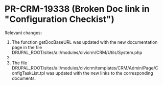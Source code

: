 # PR-CRM-19338 (Broken Doc link in "Configuration Checkist")

Relevant changes:

1. The function getDocBaseURL was updated with the new documentation page in the file DRUPAL_ROOT/sites/all/modules/civicrm/CRM/Utils/System.php
2. 
2. The file DRUPAL_ROOT/sites/all/modules/civicrm/templates/CRM/Admin/Page/ConfigTaskList.tpl was updated with the new links to the corresponding documents.
